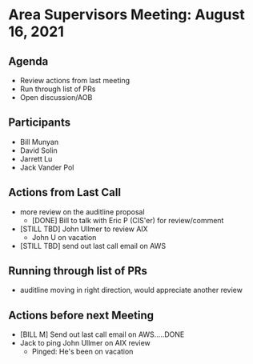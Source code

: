 # Area Supervisors Meeting: August 16, 2021

## Agenda
- Review actions from last meeting
- Run through list of PRs
- Open discussion/AOB

## Participants
- Bill Munyan
- David Solin
- Jarrett Lu
- Jack Vander Pol

## Actions from Last Call
- more review on the auditline proposal
  - [DONE] Bill to talk with Eric P (CIS'er) for review/comment
- [STILL TBD] John Ullmer to review AIX
  - John U on vacation
- [STILL TBD] send out last call email on AWS


## Running through list of PRs
- auditline moving in right direction, would appreciate another review


## Actions before next Meeting
- [BILL M] Send out last call email on AWS.....DONE
- Jack to ping John Ullmer on AIX review
  - Pinged:  He's been on vacation

